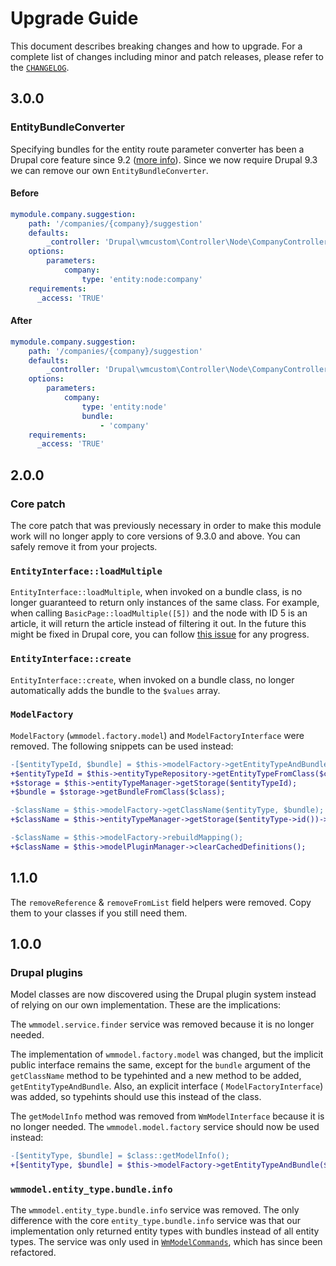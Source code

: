 # Upgrade Guide

This document describes breaking changes and how to upgrade. For a complete list of changes including minor and patch releases, please refer to the [`CHANGELOG`](CHANGELOG.md).

## 3.0.0
### EntityBundleConverter
Specifying bundles for the entity route parameter converter has been a Drupal core feature since 9.2 
([more info](https://www.drupal.org/node/3155568)). Since we now require Drupal 9.3 we can remove our own 
`EntityBundleConverter`.

#### Before
```yml
mymodule.company.suggestion:
    path: '/companies/{company}/suggestion'
    defaults:
        _controller: 'Drupal\wmcustom\Controller\Node\CompanyController::addSuggestion'
    options:
        parameters:
            company:
                type: 'entity:node:company'
    requirements:
      _access: 'TRUE'
```

#### After
```yml
mymodule.company.suggestion:
    path: '/companies/{company}/suggestion'
    defaults:
        _controller: 'Drupal\wmcustom\Controller\Node\CompanyController::addSuggestion'
    options:
        parameters:
            company:
                type: 'entity:node'
                bundle:
                    - 'company'
    requirements:
      _access: 'TRUE'
```

## 2.0.0
### Core patch
The core patch that was previously necessary in order to make this module work will no longer apply to core versions of 
9.3.0 and above. You can safely remove it from your projects.

### `EntityInterface::loadMultiple`
`EntityInterface::loadMultiple`, when invoked on a bundle class, is no longer guaranteed to return only instances of the
same class. For example, when calling `BasicPage::loadMultiple([5])` and the node with ID 5 is an article, it will 
return the article instead of filtering it out. In the future this might be fixed in Drupal core, you can follow 
[this issue](https://www.drupal.org/project/drupal/issues/3252421) for any progress. 

### `EntityInterface::create`
`EntityInterface::create`, when invoked on a bundle class, no longer automatically adds the bundle to the `$values` array.

### `ModelFactory`
`ModelFactory` (`wmmodel.factory.model`) and `ModelFactoryInterface` were removed. The following snippets can be used instead:

```diff
-[$entityTypeId, $bundle] = $this->modelFactory->getEntityTypeAndBundle($class);
+$entityTypeId = $this->entityTypeRepository->getEntityTypeFromClass($class);
+$storage = $this->entityTypeManager->getStorage($entityTypeId);
+$bundle = $storage->getBundleFromClass($class);
```

```diff
-$className = $this->modelFactory->getClassName($entityType, $bundle);
+$className = $this->entityTypeManager->getStorage($entityType->id())->getEntityClass($bundle);
```

```diff
-$className = $this->modelFactory->rebuildMapping();
+$className = $this->modelPluginManager->clearCachedDefinitions();
```

## 1.1.0
The `removeReference` & `removeFromList` field helpers were removed. Copy them to your classes if you still need them.

## 1.0.0
### Drupal plugins
Model classes are now discovered using the Drupal plugin system instead
of relying on our own implementation. These are the implications: 

The `wmmodel.service.finder` service was removed because it
is no longer needed.

The implementation of `wmmodel.factory.model` was changed, but the
implicit public interface remains the same, except for the `bundle`
argument of the `getClassName` method to be typehinted and a new method
to be added, `getEntityTypeAndBundle`. Also, an explicit interface (
`ModelFactoryInterface`) was added, so typehints should use this instead
of the class.

The `getModelInfo` method was removed from `WmModelInterface` because it
is no longer needed. The `wmmodel.model.factory` service should now be
used instead:
```diff
-[$entityType, $bundle] = $class::getModelInfo();
+[$entityType, $bundle] = $this->modelFactory->getEntityTypeAndBundle($class);
```

### `wmmodel.entity_type.bundle.info`
The `wmmodel.entity_type.bundle.info` service was removed. The only
difference with the core `entity_type.bundle.info` service was that our
implementation only returned entity types with bundles instead of all
entity types. The service was only used in
[`WmModelCommands`](src/Commands/WmModelCommands.php), which has since
been refactored.
